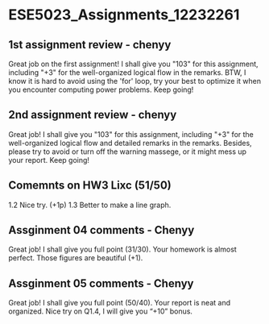 # ESE5023_Assignments_12232261
## 1st assignment review - chenyy 
Great job on the first assignment! I shall give you "103" for this assignment, including "+3" for the well-organized logical flow in the remarks. BTW, I know it is hard to avoid using the 'for' loop, try your best to optimize it when you encounter computing power problems. Keep going!

## 2nd assignment review - chenyy 
Great job! I shall give you "103" for this assignment, including "+3" for the well-organized logical flow and detailed remarks in the remarks. Besides, please try to avoid or turn off the warning massege, or it might mess up your report. Keep going!

## Comemnts on HW3 Lixc (51/50)
1.2 Nice try. (+1p)
1.3 Better to make a line graph.

## Assginment 04 comments - Chenyy
Great job! I shall give you full point (31/30).
Your homework is almost perfect. Those figures are beautiful (+1).

## Assginment 05 comments - Chenyy
Great job! I shall give you full point (50/40).
Your report is neat and organized. Nice try on Q1.4, I will give you “+10” bonus.
